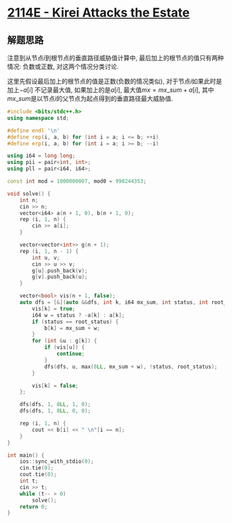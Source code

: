 # [2114E - Kirei Attacks the Estate ](https://codeforces.com/problemset/problem/2114/E)

## 解题思路

注意到从节点$i$到根节点的垂直路径威胁值计算中, 最后加上的根节点的值只有两种情况: 负数或正数,  对这两个情况分类讨论. 

这里先假设最后加上的根节点的值是正数(负数的情况类似), 对于节点$i$如果此时是加上$-a[i]$ 不记录最大值, 如果加上的是$a[i]$,  最大值$mx = mx\_sum + a[i]$, 其中$mx\_sum$是以节点$i$的父节点为起点得到的垂直路径最大威胁值.

```cpp
#include <bits/stdc++.h>
using namespace std;

#define endl '\n'
#define rep(i, a, b) for (int i = a; i <= b; ++i)
#define erp(i, a, b) for (int i = a; i >= b; --i)

using i64 = long long;
using pii = pair<int, int>;
using pll = pair<i64, i64>;

const int mod = 1000000007, mod0 = 998244353;

void solve() {
    int n;
    cin >> n;
    vector<i64> a(n + 1, 0), b(n + 1, 0);
    rep (i, 1, n) {
        cin >> a[i];
    }

    vector<vector<int>> g(n + 1);
    rep (i, 1, n - 1) {
        int u, v;
        cin >> u >> v;
        g[u].push_back(v);
        g[v].push_back(u);
    }

    vector<bool> vis(n + 1, false);
    auto dfs = [&](auto &&dfs, int k, i64 mx_sum, int status, int root_status) -> void {
        vis[k] = true;
        i64 w = status ? -a[k] : a[k];
        if (status == root_status) {
            b[k] = mx_sum + w;
        }
        for (int &u : g[k]) {
            if (vis[u]) {
                continue;
            }
            dfs(dfs, u, max(0LL, mx_sum + w), !status, root_status);
        }

        vis[k] = false;
    };

    dfs(dfs, 1, 0LL, 1, 0);
    dfs(dfs, 1, 0LL, 0, 0);

    rep (i, 1, n) {
        cout << b[i] << " \n"[i == n];
    }
}

int main() {
    ios::sync_with_stdio(0);
    cin.tie(0);
    cout.tie(0);
    int t;
    cin >> t;
    while (t-- > 0)
        solve();
    return 0;
}
```